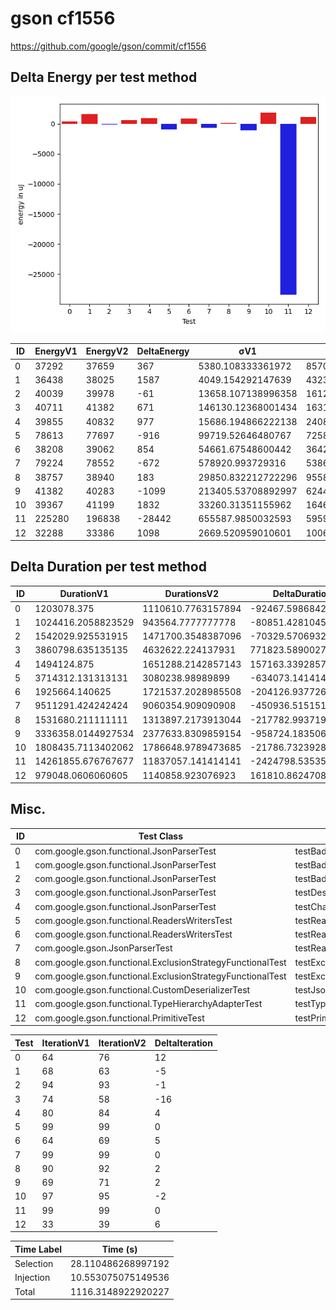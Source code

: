 # gson cf1556


https://github.com/google/gson/commit/cf1556



## Delta Energy per test method

![](./gson_delta_energy_0_v.png)


| ID | EnergyV1 | EnergyV2 | DeltaEnergy | σV1 | σV2 |
| --- | --- | --- | --- | --- | --- |
| 0 | 37292 | 37659 | 367 | 5380.108333361972 | 8570.494280530376 |
| 1 | 36438 | 38025 | 1587 | 4049.154292147639 | 4323.145270865391 |
| 2 | 40039 | 39978 | -61 | 13658.107138996358 | 16121.862310089162 |
| 3 | 40711 | 41382 | 671 | 146130.12368001434 | 163132.03436937544 |
| 4 | 39855 | 40832 | 977 | 15686.194866222138 | 24086.772811381772 |
| 5 | 78613 | 77697 | -916 | 99719.52646480767 | 72586.74341269261 |
| 6 | 38208 | 39062 | 854 | 54661.67548600442 | 36425.43734236915 |
| 7 | 79224 | 78552 | -672 | 578920.993729316 | 538673.1956440712 |
| 8 | 38757 | 38940 | 183 | 29850.832212722296 | 9558.931808019835 |
| 9 | 41382 | 40283 | -1099 | 213405.53708892997 | 62446.127065970846 |
| 10 | 39367 | 41199 | 1832 | 33260.31351155962 | 16469.51369633924 |
| 11 | 225280 | 196838 | -28442 | 655587.9850032593 | 595951.0935125591 |
| 12 | 32288 | 33386 | 1098 | 2669.520959010601 | 10060.147696621732 |

## Delta Duration per test method


| ID | DurationV1 | DurationsV2 | DeltaDuration |
| --- | --- | --- | --- |
| 0 | 1203078.375 | 1110610.7763157894 | -92467.59868421056 |
| 1 | 1024416.2058823529 | 943564.7777777778 | -80851.42810457514 |
| 2 | 1542029.925531915 | 1471700.3548387096 | -70329.57069320534 |
| 3 | 3860798.635135135 | 4632622.224137931 | 771823.589002796 |
| 4 | 1494124.875 | 1651288.2142857143 | 157163.33928571432 |
| 5 | 3714312.131313131 | 3080238.98989899 | -634073.1414141413 |
| 6 | 1925664.140625 | 1721537.2028985508 | -204126.93772644922 |
| 7 | 9511291.424242424 | 9060354.909090908 | -450936.5151515156 |
| 8 | 1531680.211111111 | 1313897.2173913044 | -217782.99371980666 |
| 9 | 3336358.0144927534 | 2377633.8309859154 | -958724.183506838 |
| 10 | 1808435.7113402062 | 1786648.9789473685 | -21786.73239283776 |
| 11 | 14261855.676767677 | 11837057.141414141 | -2424798.535353536 |
| 12 | 979048.0606060605 | 1140858.923076923 | 161810.86247086246 |

## Misc.

| ID | Test Class | Test Method |
| --- | --- | --- |
| 0 | com.google.gson.functional.JsonParserTest | testBadTypeForDeserializingCustomTree |
| 1 | com.google.gson.functional.JsonParserTest | testBadFieldTypeForCustomDeserializerCustomTree |
| 2 | com.google.gson.functional.JsonParserTest | testBadFieldTypeForDeserializingCustomTree |
| 3 | com.google.gson.functional.JsonParserTest | testDeserializingCustomTree |
| 4 | com.google.gson.functional.JsonParserTest | testChangingCustomTreeAndDeserializing |
| 5 | com.google.gson.functional.ReadersWritersTest | testReadWriteTwoObjects |
| 6 | com.google.gson.functional.ReadersWritersTest | testReadWriteTwoStrings |
| 7 | com.google.gson.JsonParserTest | testReadWriteTwoObjects |
| 8 | com.google.gson.functional.ExclusionStrategyFunctionalTest | testExclusionStrategyWithMode |
| 9 | com.google.gson.functional.ExclusionStrategyFunctionalTest | testExclusionStrategyDeserialization |
| 10 | com.google.gson.functional.CustomDeserializerTest | testJsonTypeFieldBasedDeserialization |
| 11 | com.google.gson.functional.TypeHierarchyAdapterTest | testTypeHierarchy |
| 12 | com.google.gson.functional.PrimitiveTest | testPrimitiveClassLiteral |




| Test | IterationV1 | IterationV2 | DeltaIteration |
| --- | --- | --- | --- |
| 0 | 64 | 76 | 12 |
| 1 | 68 | 63 | -5 |
| 2 | 94 | 93 | -1 |
| 3 | 74 | 58 | -16 |
| 4 | 80 | 84 | 4 |
| 5 | 99 | 99 | 0 |
| 6 | 64 | 69 | 5 |
| 7 | 99 | 99 | 0 |
| 8 | 90 | 92 | 2 |
| 9 | 69 | 71 | 2 |
| 10 | 97 | 95 | -2 |
| 11 | 99 | 99 | 0 |
| 12 | 33 | 39 | 6 |



| Time Label | Time (s) |
| --- | --- |
| Selection | 28.110486268997192 |
| Injection | 10.553075075149536 |
| Total | 1116.3148922920227 |



